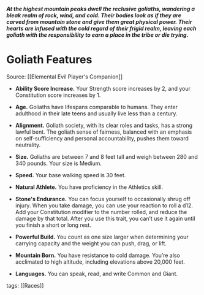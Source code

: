 _**At the highest mountain peaks dwell the reclusive goliaths, wandering a bleak realm of rock, wind, and cold. Their bodies look as if they are carved from mountain stone and give them great physical power. Their hearts are infused with the cold regard of their frigid realm, leaving each goliath with the responsibility to earn a place in the tribe or die trying.**_

# Goliath Features

Source: [[Elemental Evil Player's Companion]]

-   **Ability Score Increase.** Your Strength score increases by 2, and your Constitution score increases by 1.

-   **Age.** Goliaths have lifespans comparable to humans. They enter adulthood in their late teens and usually live less than a century.

-   **Alignment.** Goliath society, with its clear roles and tasks, has a strong lawful bent. The goliath sense of fairness, balanced with an emphasis on self-sufficiency and personal accountability, pushes them toward neutrality.

-   **Size.** Goliaths are between 7 and 8 feet tall and weigh between 280 and 340 pounds. Your size is Medium.

-   **Speed.** Your base walking speed is 30 feet.

-   **Natural Athlete.** You have proficiency in the Athletics skill.

-   **Stone's Endurance.** You can focus yourself to occasionally shrug off injury. When you take damage, you can use your reaction to roll a d12. Add your Constitution modifier to the number rolled, and reduce the damage by that total. After you use this trait, you can’t use it again until you finish a short or long rest.

-   **Powerful Build.** You count as one size larger when determining your carrying capacity and the weight you can push, drag, or lift.

-   **Mountain Born.** You have resistance to cold damage. You’re also acclimated to high altitude, including elevations above 20,000 feet.

-   **Languages.** You can speak, read, and write Common and Giant.

tags: [[Races]]